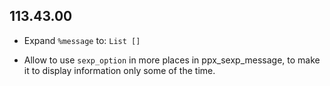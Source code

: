 ## 113.43.00

- Expand `%message` to: `List []`

- Allow to use `sexp_option` in more places in ppx\_sexp\_message, to make it
  to display information only some of the time.
